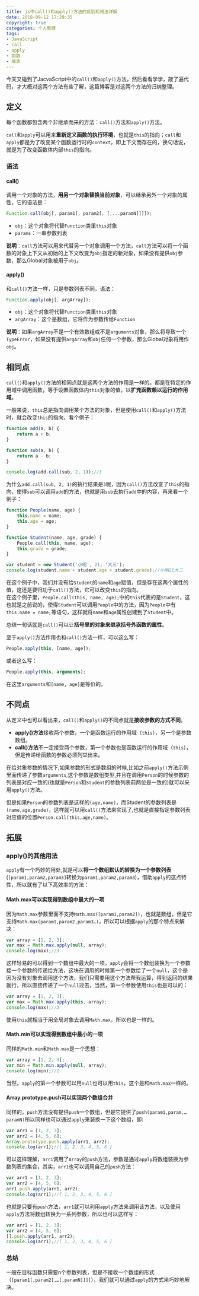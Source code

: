 ```yaml
---
title: js中call()和apply()方法的区别和用法详解
date: 2018-09-12 17:29:35
copyright: true
categories: 个人整理
tags: 
- JavaScript
- call
- apply
- 函数
- 继承
---
```

今天又碰到了JacvaScript中的`call()`和`apply()`方法，然后看看学学，敲了遍代码，才大概对这两个方法有些了解，这篇博客是对这两个方法的归纳整理。
## 定义
每个函数都包含两个非继承而来的方法：`call()`方法和`apply()`方法。
<!-- more -->
`call`和`apply`可以用来**重新定义函数的执行环境**，也就是`this`的指向；`call`和`apply`都是为了改变某个函数运行时的`context`，即上下文而存在的，换句话说，就是为了改变函数体内部`this`的指向。
### 语法
#### call()
调用一个对象的方法，**用另一个对象替换当前对象**，可以继承另外一个对象的属性，它的语法是：
```js
Function.call(obj[, param1[, param2[, [,...paramN]]]]);
```
- `obj`：这个对象将代替`Function`类里`this`对象
- `params`：一串参数列表

**说明**：`call`方法可以用来代替另一个对象调用一个方法，`call`方法可以将一个函数的对象上下文从初始的上下文改变为`obj`指定的新对象，如果没有提供`obj`参数，那么Global对象被用于`obj`。
#### apply()
和`call()`方法一样，只是参数列表不同，语法：
```js
Function.apply(obj[, argArray]);
```
- `obj`：这个对象将代替`Function`类里`this`对象  
- `argArray`：这个是数组，它将作为参数传给`Function`

**说明**：如果`argArray`不是一个有效数组或不是`arguments`对象，那么将导致一个`TypeError`，如果没有提供`argArray`和`obj`任何一个参数，那么Global对象将用作`obj`。
## 相同点
`call()`和`apply()`方法的相同点就是这两个方法的作用是一样的。都是在特定的作用域中调用函数，等于设置函数体内`this`对象的值，以**扩充函数赖以运行的作用域**。

一般来说，`this`总是指向调用某个方法的对象，但是使用`call()`和`apply()`方法时，就会改变`this`的指向，看个例子：
```js
function add(a, b) {
    return a + b;
}

function sub(a, b) {
    return a - b;
}

console.log(add.call(sub, 2, 1));//3
```
为什么`add.call(sub, 2, 1)`的执行结果是`3`呢，因为`call()`方法改变了`this`的指向，使得`sub`可以调用`add`的方法，也就是用`sub`去执行`add`中的内容，再来看一个例子：
```js
function People(name, age) {
    this.name = name;
    this.age = age;
}

function Student(name, age, grade) {
    People.call(this, name, age);
    this.grade = grade;
}

var student = new Student('小明', 21, '大三');
console.log(student.name + student.age + student.grade);//小明21大三
```
在这个例子中，我们并没有给`Student`的`name`和`age`赋值，但是存在这两个属性的值，这还是要归功于`call()`方法，它可以改变`this`的指向。  
在这个例子里，`People.call(this, name, age);`中的`this`代表的是`Student`，这也就是之前说的，使得`Student`可以调用`People`中的方法，因为`People`中有`this.name = name;`等语句，这样就将`name`和`age`属性创建到了`Student`中。

总结一句话就是`call()`可以让**括号里的对象来继承括号外函数的属性**。

至于`apply()`方法作用也和`call()`方法一样，可以这么写：
```js
People.apply(this, [name, age]);
```
或者这么写：
```js
People.apply(this, arguments);
```
在这里`arguments`和`[name, age]`是等价的。
## 不同点
从定义中也可以看出来，`call()`和`apply()`的不同点就是**接收参数的方式不同**。

- **apply()方法**接收两个参数，一个是函数运行的作用域（`this`），另一个是参数数组。
- **call()方法**不一定接受两个参数，第一个参数也是函数运行的作用域（`this`），但是传递给函数的参数必须列举出来。

在给对象参数的情况下,如果参数的形式是数组的时候,比如之前`apply()`方法示例里面传递了参数`arguments`,这个参数是数组类型,并且在调用`Person`的时候参数的列表是对应一致的(也就是`Person`和`Student`的参数列表前两位是一致的)就可以采用`apply()`方法。

但是如果`Person`的参数列表是这样的`(age,name)`，而Student的参数列表是`(name,age,grade)`，这样就可以用`call()`方法来实现了,也就是直接指定参数列表对应值的位置`Person.call(this,age,name)`。 
## 拓展
### apply()的其他用法
`apply`有一个巧妙的用处,就是可以**将一个数组默认的转换为一个参数列表**(`[param1,param2,param3]`转换为`param1,param2,param3`)，借助`apply`的这点特性，所以就有了以下高效率的方法：
#### Math.max可以实现得到数组中最大的一项
因为`Math.max`参数里面不支持`Math.max([param1,param2])`，也就是数组，但是它支持`Math.max(param1,param2,param3…)`，所以可以根据`apply`的那个特点来解决：
```js
var array = [1, 2, 3];
var max = Math.max.apply(null, array);
console.log(max);//3
```
这样轻易的可以得到一个数组中最大的一项，`apply`会将一个数组装换为一个参数接一个参数的传递给方法，这块在调用的时候第一个参数给了一个`null`，这个是因为没有对象去调用这个方法，我们只需要用这个方法帮我运算，得到返回的结果就行，所以直接传递了一个`null`过去，当然，第一个参数使用`this`也是可以的：
```js
var array = [1, 2, 3];
var max = Math.max.apply(this, array);
console.log(max);//3
```
使用`this`就相当于用全局对象去调用`Math.max`，所以也是一样的。
#### Math.min可以实现得到数组中最小的一项
同样的`Math.min`和`Math.max`是一个思想：
```js
var array = [1, 2, 3];
var min = Math.min.apply(null, array);
console.log(min);//1
```
当然，`apply`的第一个参数可以用`null`也可以用`this`，这个是和`Math.max`一样的。
#### Array.prototype.push可以实现两个数组合并
同样的，`push`方法没有提供`push`一个数组，但是它提供了`push(param1,param,…paramN)`所以同样也可以通过`apply`来装换一下这个数组，即:
```js
var arr1 = [1, 2, 3];
var arr2 = [4, 5, 6];
Array.prototype.push.apply(arr1, arr2);
console.log(arr1);//[ 1, 2, 3, 4, 5, 6 ]
```
可以这样理解，`arr1`调用了`Array`的`push`方法，参数是通过`apply`将数组装换为参数列表的集合，其实，`arr1`也可以调用自己的`push`方法：
```js
var arr1 = [1, 2, 3];
var arr2 = [4, 5, 6];
arr1.push.apply(arr1, arr2);
console.log(arr1);//[ 1, 2, 3, 4, 5, 6 ]
```
也就是只要有`push`方法，`arr1`就可以利用`apply`方法来调用该方法，以及使用`apply`方法将数组转换为一系列参数，所以也可以这样写：
```js
var arr1 = [1, 2, 3];
var arr2 = [4, 5, 6];
[].push.apply(arr1, arr2);
console.log(arr1);//[ 1, 2, 3, 4, 5, 6 ]
```
### 总结
一般在目标函数只需要n个参数列表，但是不接收一个数组的形式（`[param1[,param2[,…[,paramN]]]]`），我们就可以通过`apply`的方式来巧妙地解决。
